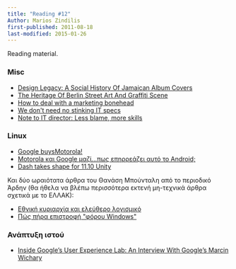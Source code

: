 ```yaml
---
title: "Reading #12"
Author: Marios Zindilis
first-published: 2011-08-18
last-modified: 2015-01-26
---
```


Reading material.

<!-- read more -->

<h3>Misc</h3>
<ul><li><a href="http://www.smashingmagazine.com/2011/07/29/design-legacy-a-social-history-of-jamaican-album-covers/">Design Legacy: A Social History Of Jamaican Album Covers</a></li>
<li><a href="http://www.smashingmagazine.com/2011/07/13/the-heritage-of-berlin-street-art-and-graffiti-scene/">The Heritage Of Berlin Street Art And Graffiti Scene</a></li>
<li><a href="http://www.infoworld.com/print/168279">How to deal with a marketing bonehead</a></li>
<li><a href="http://www.infoworld.com/print/167579">We don't need no stinking IT specs</a></li>
<li><a href="http://www.infoworld.com/print/167403">Note to IT director: Less blame, more skills</a></li>
</ul>

<h3>Linux</h3>
<ul>
<li><a href="http://www.linuxinside.gr/content/%CE%B7-google-%CE%B1%CE%B3%CE%BF%CF%81%CE%AC%CE%B6%CE%B5%CE%B9-%CF%84%CE%B7%CE%BD-motorola">Google buysMotorola!</a></li>
<li><a href="http://elkosmas.gr/2011/08/17/moto_google/">Motorola και Google μαζί…πως επηρρεάζει αυτό το Android;</a></li>
<li><a href="http://www.markshuttleworth.com/archives/717">Dash takes shape for 11.10 Unity</a></li></ul>
Και δύο ωραιότατα άρθρα του Θανάση Μπούνταλη από το περιοδικό Άρδην (θα ήθελα να βλέπω περισσότερα εκτενή μη-τεχνικά άρθρα σχετικά με το ΕΛΛΑΚ):
<ul><li><a href="http://www.ardin.gr/node/4086">Εθνική κυριαρχία και ελεύθερο λογισμικό</a></li><li><a href="http://www.ardin.gr/node/3893">Πώς πήρα επιστροφή "φόρου Windows"</a></li>
</ul>

<h3>Ανάπτυξη ιστού</h3>
<ul><li><a href="http://www.smashingmagazine.com/2011/07/08/interview-google-marcin-wichary/">Inside Google’s User Experience Lab: An Interview With Google’s Marcin Wichary</a></li>
</ul>
